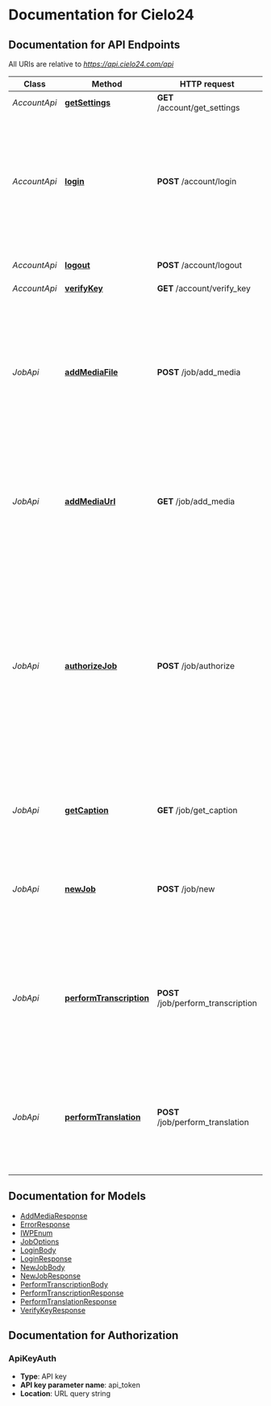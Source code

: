# Documentation for Cielo24

<a name="documentation-for-api-endpoints"></a>
## Documentation for API Endpoints

All URIs are relative to *https://api.cielo24.com/api*

| Class | Method | HTTP request | Description |
|------------ | ------------- | ------------- | -------------|
| *AccountApi* | [**getSettings**](Apis/AccountApi.md#getsettings) | **GET** /account/get_settings | Get Account Settings |
*AccountApi* | [**login**](Apis/AccountApi.md#login) | **POST** /account/login | Login to the cielo24 API to obtain an API access token for use when calling other methods. Optional arguments may be passed either as HTTP headers or query string parameters. Required arguments must be passed as query string parameters. |
*AccountApi* | [**logout**](Apis/AccountApi.md#logout) | **POST** /account/logout | Logout of the current session, invalidating the API token. |
*AccountApi* | [**verifyKey**](Apis/AccountApi.md#verifykey) | **GET** /account/verify_key | Test Auth |
| *JobApi* | [**addMediaFile**](Apis/JobApi.md#addmediafile) | **POST** /job/add_media | Add a piece of media to an existing job using a local file. No content-type should be included in the HTTP header. The media should be uploaded as raw binary, no encoding (base64, hex, etc) is required. Chunk-transfer encoding is NOT supported. File size is limited to 10 gb |
*JobApi* | [**addMediaUrl**](Apis/JobApi.md#addmediaurl) | **GET** /job/add_media | Add a piece of media to an existing job using a public media url. A job may only have a single piece of media associated with it, attempting to add additional media will return an error code. |
*JobApi* | [**authorizeJob**](Apis/JobApi.md#authorizejob) | **POST** /job/authorize | Authorize an existing job. If your account has the \"customer authorization\" feature enabled (it is not enabled by default) jobs you create will be held in the \"Authorizing\" state until you call this method. Calling this method on a job that is not the \"Authorizing\" state has no effect and will return success. Please contact support@cielo24.com to enable the \"customer authorization\" feature. |
*JobApi* | [**getCaption**](Apis/JobApi.md#getcaption) | **GET** /job/get_caption | Get the caption file for a job. The job must have completed transcription before a caption can be downloaded. |
*JobApi* | [**newJob**](Apis/JobApi.md#newjob) | **POST** /job/new | Create a new job. A job is a container into which you can upload media and request that transcription be performed. Creating a job is prerequisite for virtually all other methods. |
*JobApi* | [**performTranscription**](Apis/JobApi.md#performtranscription) | **POST** /job/perform_transcription | Request that transcription be performed on the specified job. A callback URL, if specified, will be called when the transcription is complete. See [callback documentation](https://cielo24.readthedocs.io/en/latest/basics.html#callbacks-label) for details. |
*JobApi* | [**performTranslation**](Apis/JobApi.md#performtranslation) | **POST** /job/perform_translation | Request that orders a new Translation language for a video that has been previously Transcribed and/or Translated. The New Job ID and job target language will be returned upon completion. |


<a name="documentation-for-models"></a>
## Documentation for Models

 - [AddMediaResponse](./Models/AddMediaResponse.md)
 - [ErrorResponse](./Models/ErrorResponse.md)
 - [IWPEnum](./Models/IWPEnum.md)
 - [JobOptions](./Models/JobOptions.md)
 - [LoginBody](./Models/LoginBody.md)
 - [LoginResponse](./Models/LoginResponse.md)
 - [NewJobBody](./Models/NewJobBody.md)
 - [NewJobResponse](./Models/NewJobResponse.md)
 - [PerformTranscriptionBody](./Models/PerformTranscriptionBody.md)
 - [PerformTranscriptionResponse](./Models/PerformTranscriptionResponse.md)
 - [PerformTranslationResponse](./Models/PerformTranslationResponse.md)
 - [VerifyKeyResponse](./Models/VerifyKeyResponse.md)


<a name="documentation-for-authorization"></a>
## Documentation for Authorization

<a name="ApiKeyAuth"></a>
### ApiKeyAuth

- **Type**: API key
- **API key parameter name**: api_token
- **Location**: URL query string

